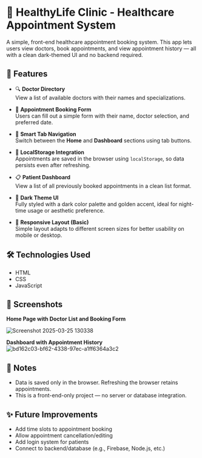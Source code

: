 # 🏥 HealthyLife Clinic - Healthcare Appointment System

A simple, front-end healthcare appointment booking system. This app lets users view doctors, book appointments, and view appointment history — all with a clean dark-themed UI and no backend required.

## 🚀 Features

- 🔍 **Doctor Directory**  
  View a list of available doctors with their names and specializations.

- 📅 **Appointment Booking Form**  
  Users can fill out a simple form with their name, doctor selection, and preferred date.

- 🧠 **Smart Tab Navigation**  
  Switch between the **Home** and **Dashboard** sections using tab buttons.

- 💾 **LocalStorage Integration**  
  Appointments are saved in the browser using `localStorage`, so data persists even after refreshing.

- 📋 **Patient Dashboard**  
  View a list of all previously booked appointments in a clean list format.

- 🌙 **Dark Theme UI**  
  Fully styled with a dark color palette and golden accent, ideal for night-time usage or aesthetic preference.

- 📱 **Responsive Layout (Basic)**  
  Simple layout adapts to different screen sizes for better usability on mobile or desktop.



## 🛠️ Technologies Used

- HTML
- CSS
- JavaScript
## 📸 Screenshots

**Home Page with Doctor List and Booking Form**

![Screenshot 2025-03-25 130338](https://github.com/user-attachments/assets/8d390c87-773f-460d-8d59-7dcf6206adeb)

**Dashboard with Appointment History**
![bd162c03-bf62-4338-97ec-a1ff6364a3c2](https://github.com/user-attachments/assets/518317e9-16b8-4510-a51a-4ebdf5290a67)

## 📌 Notes

- Data is saved only in the browser. Refreshing the browser retains appointments.
- This is a front-end-only project — no server or database integration.

## ✨ Future Improvements

- Add time slots to appointment booking
- Allow appointment cancellation/editing
- Add login system for patients
- Connect to backend/database (e.g., Firebase, Node.js, etc.)
